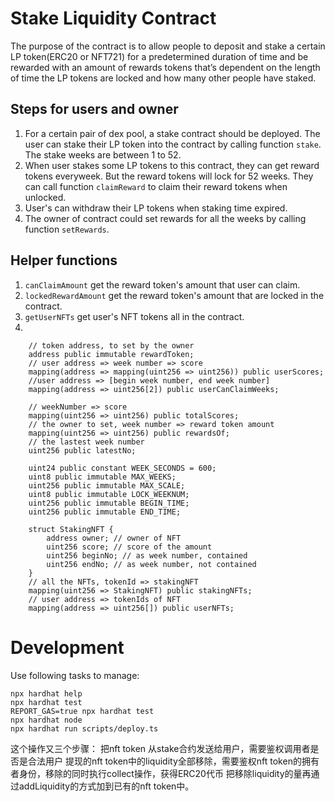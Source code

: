 # Stake Liquidity Contract

The purpose of the contract is to allow people to deposit and stake a certain LP token(ERC20 or NFT721) for a predetermined duration of time and be rewarded with an amount of rewards tokens that’s dependent on the length of time the LP tokens are locked and how many other people have staked.

## Steps for users and owner

1. For a certain pair of dex pool, a stake contract should be deployed. The user can stake their LP token into the contract by calling function `stake`. The stake weeks are between 1 to 52.
2. When user stakes some LP tokens to this contract, they can get reward tokens everyweek. But the reward tokens will lock for 52 weeks. They can call function `claimReward` to claim their reward tokens when unlocked.
3. User's can withdraw their LP tokens when staking time expired.
4. The owner of contract could set rewards for all the weeks by calling function `setRewards`.

## Helper functions
1. `canClaimAmount` get the reward token's amount that user can claim.
2. `lockedRewardAmount` get the reward token's amount that are locked in the contract.
3. `getUserNFTs` get user's NFT tokens all in the contract.
4. 
```shell
    // token address, to set by the owner
    address public immutable rewardToken;
    // user address => week number => score
    mapping(address => mapping(uint256 => uint256)) public userScores;
    //user address => [begin week number, end week number]
    mapping(address => uint256[2]) public userCanClaimWeeks;

    // weekNumber => score
    mapping(uint256 => uint256) public totalScores;
    // the owner to set, week number => reward token amount
    mapping(uint256 => uint256) public rewardsOf;
    // the lastest week number
    uint256 public latestNo;

    uint24 public constant WEEK_SECONDS = 600;
    uint8 public immutable MAX_WEEKS;
    uint256 public immutable MAX_SCALE;
    uint8 public immutable LOCK_WEEKNUM;
    uint256 public immutable BEGIN_TIME;
    uint256 public immutable END_TIME;

    struct StakingNFT {
        address owner; // owner of NFT
        uint256 score; // score of the amount
        uint256 beginNo; // as week number, contained
        uint256 endNo; // as week number, not contained
    }
    // all the NFTs, tokenId => stakingNFT
    mapping(uint256 => StakingNFT) public stakingNFTs;
    // user address => tokenIds of NFT
    mapping(address => uint256[]) public userNFTs;
```


# Development
Use following tasks to manage:
```shell
npx hardhat help
npx hardhat test
REPORT_GAS=true npx hardhat test
npx hardhat node
npx hardhat run scripts/deploy.ts
```

这个操作又三个步骤：
把nft token 从stake合约发送给用户，需要鉴权调用者是否是合法用户
提现的nft token中的liquidity全部移除，需要鉴权nft token的拥有者身份，移除的同时执行collect操作，获得ERC20代币
把移除liquidity的量再通过addLiquidity的方式加到已有的nft token中。